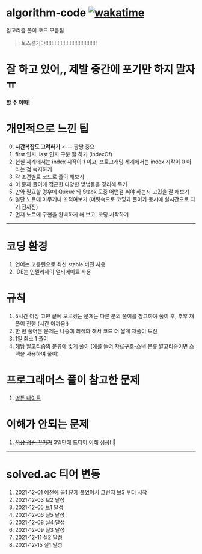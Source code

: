 # algorithm-code [![wakatime](https://wakatime.com/badge/user/2da851dd-14d7-47dd-821a-7d902e52c1c2/project/eae5055e-49e5-4009-8695-c4571e4e1f90.svg)](https://wakatime.com/badge/user/2da851dd-14d7-47dd-821a-7d902e52c1c2/project/eae5055e-49e5-4009-8695-c4571e4e1f90)

알고리즘 풀이 코드 모음집

> 토스갈거야!!!!!!!!!!!!!!!!!!!!!!!!!!!!!!!!!!

# 잘 하고 있어,, 제발 중간에 포기만 하지 말자 ㅠ

**할 수 이따!**

# 개인적으로 느낀 팁

0. **시간복잡도 고려하기** <--- 짱짱 중요
1. first 인지, last 인지 구분 잘 하기 (indexOf)
2. 현실 세계에서는 index 시작이 1 이고, 프로그래밍 세계에서는 index 시작이 0 이라는 점 숙지하기
3. 각 조건별로 코드로 풀이 해보기
4. 이 문제 풀이에 접근한 다양한 방법들을 정리해 두기
5. 만약 필요할 경우에 Queue 와 Stack 도중 어떤걸 써야 하는지 고민을 잘 해보기
6. 일단 노트에 아무거나 끄적여보기 (머릿속으로 코딩과 풀이가 동시에 실시간으로 되기 전까진)
7. 먼저 노트에 구현을 완벽하게 해 보고, 코딩 시작하기

---

# 코딩 환경

1. 언어는 코틀린으로 최신 stable 버전 사용
2. IDE는 인텔리제이 얼티메이트 사용

# 규칙

1. 5시간 이상 고민 끝에 모르겠는 문제는 다른 분의 풀이를 참고하여 풀이 후, 추후 재풀이 진행 (시간 아까움!)
2. 한 번 풀어본 문제는 나중에 최적화 해서 코드 더 짧게 재풀이 도전
3. 1일 최소 1 풀이
4. 해당 알고리즘의 분류에 맞게 풀이 (예를 들어 자료구조-스택 분류 알고리즘이면 스택을 사용하여 풀이)

# 프로그래머스 풀이 참고한 문제

1. [병든 나이트](https://www.acmicpc.net/problem/1783)

# 이해가 안되는 문제

1. [~~옥상 정원 꾸미기~~](https://www.acmicpc.net/problem/6198) 3일만에 드디어 이해 성공! 🥳

---

# solved.ac 티어 변동

1. 2021-12-01 예전에 골1 문제 풀었어서 그런지 브3 부터 시작
2. 2021-12-03 브2 달성
3. 2021-12-05 브1 달성
4. 2021-12-06 실5 달성
5. 2021-12-08 실4 달성
6. 2021-12-09 실3 달성
7. 2021-12-11 실2 달성
8. 2021-12-15 실1 달성
